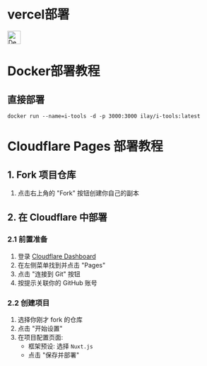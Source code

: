 
# vercel部署
[<img src="https://vercel.com/button" alt="Deploy on vercel" height="30">](https://vercel.com/new/clone?repository-url=https%3A%2F%2Fgithub.com%2FiLay1678%2Fi-tools&&project-name=i-tools&repository-name=i-tools)


# Docker部署教程
## 直接部署
```
docker run --name=i-tools -d -p 3000:3000 ilay/i-tools:latest 
```
# Cloudflare Pages 部署教程
## 1. Fork 项目仓库
1. 点击右上角的 "Fork" 按钮创建你自己的副本
## 2. 在 Cloudflare 中部署
### 2.1 前置准备
1. 登录 [Cloudflare Dashboard](https://dash.cloudflare.com)
2. 在左侧菜单找到并点击 "Pages"
3. 点击 "连接到 Git" 按钮
4. 按提示关联你的 GitHub 账号
### 2.2 创建项目
1. 选择你刚才 fork 的仓库
2. 点击 "开始设置"
3. 在项目配置页面:
   - 框架预设: 选择 `Nuxt.js`
   - 点击 "保存并部署"
